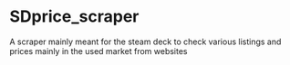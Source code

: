 # SDprice_scraper
A scraper mainly meant for the steam deck to check various listings and prices mainly in the used market from websites
